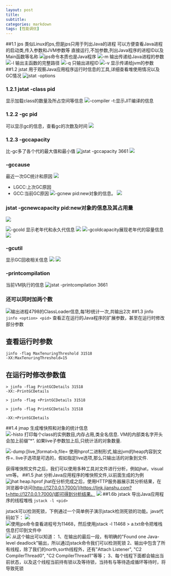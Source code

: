 ```yaml
---
layout: post
title: 
subtitle: 
categories: markdown
tags: [性能调优]
---
```




##1.1 jps
类似Linux的ps,但是jps只用于列出Java的进程
可以方便查看Java进程的启动类,传入参数和JVM参数等
直接运行,不加参数,列出Java程序的进程ID以及Main函数等名称
![jps命令本质也是Java程序](https://typoraimgbed.oss-cn-hangzhou.aliyuncs.com/img/4685968-9c2189ded9cbd53e.png)
![-m 输出传递给Java进程的参数](https://typoraimgbed.oss-cn-hangzhou.aliyuncs.com/img/4685968-15d03dbd5f802109.png)
![-l 输出主函数的完整路径](https://typoraimgbed.oss-cn-hangzhou.aliyuncs.com/img/4685968-bd8f57565d346543.png)
![-q 只输出进程ID](https://upload-images.jianshu.io/upload_images/4685968-e388ace92f303daf.png?imageMogr2/auto-orient/strip%7CimageView2/2/w/1240)
![-v 显示传递给jvm的参数](https://typoraimgbed.oss-cn-hangzhou.aliyuncs.com/img/4685968-9a3bab93f94ce6c8.png)
##1.2 jstat
用于观察Java应用程序运行时信息的工具,详细查看堆使用情况以及GC情况
![jstat -options](https://typoraimgbed.oss-cn-hangzhou.aliyuncs.com/img/4685968-fbc855e949719c77.png)

### 1.2.1 jstat -class pid
显示加载class的数量及所占空间等信息
![-compiler -t:显示JIT编译的信息](https://typoraimgbed.oss-cn-hangzhou.aliyuncs.com/img/4685968-723f9f0823227204.png)
### 1.2.2 -gc pid
可以显示gc的信息，查看gc的次数及时间
![](https://typoraimgbed.oss-cn-hangzhou.aliyuncs.com/img/4685968-6b81e96c9ce4a122.png)
### 1.2.3 -gccapacity
比-gc多了各个代的最大值和最小值
![jstat -gccapacity 3661](https://typoraimgbed.oss-cn-hangzhou.aliyuncs.com/img/4685968-8f0c0568a833c939.png)
![](https://upload-images.jianshu.io/upload_images/4685968-b5dec1ef483c3985.png?imageMogr2/auto-orient/strip%7CimageView2/2/w/1240)
### -gccause
最近一次GC统计和原因
![](https://typoraimgbed.oss-cn-hangzhou.aliyuncs.com/img/4685968-19e7194758e4b938.png)
- LGCC:上次GC原因
- GCC:当前GC原因
![ -gcnew pid:new对象的信息。](https://typoraimgbed.oss-cn-hangzhou.aliyuncs.com/img/4685968-30740d4582274fde.png)
![](https://upload-images.jianshu.io/upload_images/4685968-e8e917f5b46b831c.png?imageMogr2/auto-orient/strip%7CimageView2/2/w/1240)
### jstat -gcnewcapacity pid:new对象的信息及其占用量
![](https://typoraimgbed.oss-cn-hangzhou.aliyuncs.com/img/4685968-5d42263a5cfb4520.png)

![-gcold 显示老年代和永久代信息](https://typoraimgbed.oss-cn-hangzhou.aliyuncs.com/img/4685968-27925ae2707ab9cc.png)
![](https://upload-images.jianshu.io/upload_images/4685968-ddc55146d27ff8d8.png?imageMogr2/auto-orient/strip%7CimageView2/2/w/1240)
![-gcoldcapacity展现老年代的容量信息](https://typoraimgbed.oss-cn-hangzhou.aliyuncs.com/img/4685968-7468e008a50dc204.png)
![](https://upload-images.jianshu.io/upload_images/4685968-049dcf0ac4d634b6.png?imageMogr2/auto-orient/strip%7CimageView2/2/w/1240)

### -gcutil
显示GC回收相关信息
![](https://typoraimgbed.oss-cn-hangzhou.aliyuncs.com/img/4685968-3abed42f97b9ffc4.png)
![](https://upload-images.jianshu.io/upload_images/4685968-f906ce1ad06007a0.png?imageMogr2/auto-orient/strip%7CimageView2/2/w/1240)
### -printcompilation
当前VM执行的信息
![jstat -printcompilation 3661](https://typoraimgbed.oss-cn-hangzhou.aliyuncs.com/img/4685968-c13976c3f1895bab.png)
### 还可以同时加两个数
![输出进程4798的ClassLoader信息,每1秒统计一次,共输出2次](https://typoraimgbed.oss-cn-hangzhou.aliyuncs.com/img/4685968-0c2724b93209e8f2.png)
##1.3 jinfo
`jinfo <option> <pid>`
查看正在运行的Java程序的扩展参数，甚至在运行时修改部分参数
## 查看运行时参数
```
jinfo -flag MaxTenuringThreshold 31518
-XX:MaxTenuringThreshold=15
```
## 在运行时修改参数值
```
> jinfo -flag PrintGCDetails 31518
-XX:-PrintGCDetails

> jinfo -flag +PrintGCDetails 31518

> jinfo -flag PrintGCDetails 31518

-XX:+PrintGCDetails

```

##1.4 jmap
生成堆快照和对象的统计信息
![-histo 打印每个class的实例数目,内存占用,类全名信息. VM的内部类名字开头会加上前缀”*”. 如果live子参数加上后,只统计活的对象数量. ](https://typoraimgbed.oss-cn-hangzhou.aliyuncs.com/img/4685968-501d6e1e20b11199.png)

![-dump:[live,]format=b,file=<filename> 使用hprof二进制形式,输出jvm的heap内容到文件=. live子选项是可选的，假如指定live选项,那么只输出活的对象到文件. ](https://typoraimgbed.oss-cn-hangzhou.aliyuncs.com/img/4685968-9ac52bcbe63fcf42.png)

获得堆快照文件之后，我们可以使用多种工具对文件进行分析，例如jhat，visual vm等。
##1.5 jhat
分析Java应用程序的堆快照文件,以前面生成的为例
![jhat heap.hprof ](https://typoraimgbed.oss-cn-hangzhou.aliyuncs.com/img/4685968-320b7bd7678802b9.png)
jhat在分析完成之后，使用HTTP服务器展示其分析结果，在浏览器中访问[http://127.0.0.1:7000/](https://link.jianshu.com?t=http://127.0.0.1:7000/)即可得到分析结果。
![](https://typoraimgbed.oss-cn-hangzhou.aliyuncs.com/img/4685968-b6d3d5c6926e2192.png)
##1.6b jstack
导出Java应用程序的线程堆栈
`jstack -l <pid>`


jstack可以检测死锁，下例通过一个简单例子演示jstack检测死锁的功能。java代码如下：
![](https://typoraimgbed.oss-cn-hangzhou.aliyuncs.com/img/4685968-b78a85d4c8c4c6c1.png)
![使用jps命令查看进程号为11468，然后使用jstack -l 11468 > a.txt命令把堆栈信息打印到文件中](https://typoraimgbed.oss-cn-hangzhou.aliyuncs.com/img/4685968-c3dcf0188b245441.png)
![](https://typoraimgbed.oss-cn-hangzhou.aliyuncs.com/img/4685968-54afe14f306cd956.png)
从这个输出可以知道：
1、在输出的最后一段，有明确的"Found one Java-level deadlock"输出，所以通过jstack命令我们可以检测死锁
2、输出中包含了所有线程，除了我们的north,sorth线程外，还有"Attach Listener", "C2 CompilerThread0", "C2 CompilerThread1"等等；
3、每个线程下面都会输出当前状态，以及这个线程当前持有锁以及等待锁，当持有与等待造成循环等待时，将导致死锁
